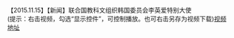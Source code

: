 【2015.11.15】【新闻】联合国教科文组织韩国委员会李英爱特别大使                 
(提示：右击视频，勾选“显示控件”，可控制播放。也可右击另存为视频下载)[视频地址](https://video.h5.weibo.cn/1034:4368349841313201/4368350094006366)

